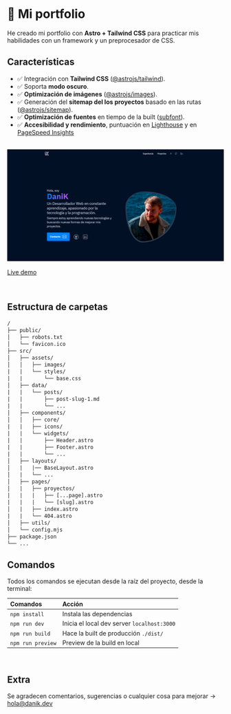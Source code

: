 # 🍵 Mi portfolio

He creado mi portfolio con **Astro + Tailwind CSS** para practicar mis habilidades con un framework y un preprocesador de CSS. 

## Características

- ✅ Integración con **Tailwind CSS** ([@astrojs/tailwind](https://docs.astro.build/en/guides/integrations-guide/tailwind/)).
- ✅ Soporta **modo oscuro**.
- ✅ **Optimización de imágenes** ([@astrojs/images](https://docs.astro.build/en/guides/integrations-guide/image/)).
- ✅ Generación del **sitemap del los proyectos** basado en las rutas ([@astrojs/sitemap](https://docs.astro.build/en/guides/integrations-guide/sitemap/)).
- ✅ **Optimización de fuentes** en tiempo de la built ([subfont](https://www.npmjs.com/package/subfont)).
- ✅ **Accesibilidad y rendimiento**, puntuación en [Lighthouse](https://web.dev/measure/) y en [PageSpeed Insights](https://pagespeed.web.dev/)

<br>

<img src="./src/assets/images/default.png" alt="Portada">

[Live demo](https://danik.dev/) 

<br>

## Estructura de carpetas

```
/
├── public/
│   ├── robots.txt
│   └── favicon.ico
├── src/
│   ├── assets/
│   │   ├── images/
|   |   └── styles/
|   |       └── base.css
│   ├── data/
|   |   └── posts/
|   |       ├── post-slug-1.md
|   |       └── ...
│   ├── components/
│   │   ├── core/
|   |   ├── icons/
|   |   └── widgets/
|   |       ├── Header.astro
|   |       ├── Footer.astro
|   |       └── ...
│   ├── layouts/
│   |   |── BaseLayout.astro
│   |   └── ...
│   ├── pages/
│   |   ├── proyectos/
|   |   |   ├── [...page].astro
|   |   |   └── [slug].astro
│   |   ├── index.astro
|   |   └── 404.astro
│   ├── utils/
│   └── config.mjs
├── package.json
└── ...
```


## Comandos

Todos los comandos se ejecutan desde la raíz del proyecto, desde la terminal:

| Comandos          | Acción                                       |
| :---------------- | :------------------------------------------- |
| `npm install`     | Instala las dependencias                     |
| `npm run dev`     | Inicia el local dev server `localhost:3000`  |
| `npm run build`   | Hace la built de producción `./dist/`        |
| `npm run preview` | Preview de la build en local                 |


<br>

## Extra

Se agradecen comentarios, sugerencias o cualquier cosa para mejorar -> hola@danik.dev
